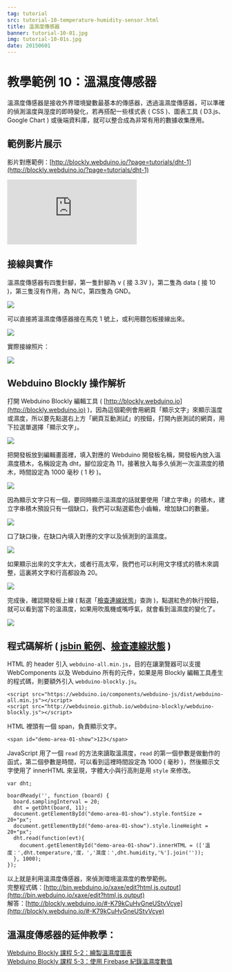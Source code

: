 ```yaml
---
tag: tutorial
src: tutorial-10-temperature-humidity-sensor.html
title: 溫濕度傳感器
banner: tutorial-10-01.jpg
img: tutorial-10-01s.jpg
date: 20150601
---
```


<!-- @@master  = ../../_layout.html-->

<!-- @@block  =  meta-->

<title>教學範例 10：溫濕度傳感器 :::: Webduino = Web × Arduino</title>

<meta name="description" content="溫濕度傳感器是接收外界環境變數最基本的傳感器，透過溫濕度傳感器，可以準確的偵測溫度與溼度的即時變化，若再搭配一些樣式表 ( CSS )、圖表工具 ( D3.js、Google Chart ) 或後端資料庫，就可以整合成為非常有用的數據收集應用。">

<meta itemprop="description" content="溫濕度傳感器是接收外界環境變數最基本的傳感器，透過溫濕度傳感器，可以準確的偵測溫度與溼度的即時變化，若再搭配一些樣式表 ( CSS )、圖表工具 ( D3.js、Google Chart ) 或後端資料庫，就可以整合成為非常有用的數據收集應用。">

<meta property="og:description" content="溫濕度傳感器是接收外界環境變數最基本的傳感器，透過溫濕度傳感器，可以準確的偵測溫度與溼度的即時變化，若再搭配一些樣式表 ( CSS )、圖表工具 ( D3.js、Google Chart ) 或後端資料庫，就可以整合成為非常有用的數據收集應用。">

<meta property="og:title" content="教學範例 10：溫濕度傳感器" >

<meta property="og:url" content="https://webduino.io/tutorials/tutorial-10-temperature-humidity-sensor.html">

<meta property="og:image" content="https://webduino.io/img/tutorials/tutorial-10-01s.jpg">

<meta itemprop="image" content="https://webduino.io/img/tutorials/tutorial-10-01s.jpg">

<include src="../_include-tutorials.html"></include>

<!-- @@close-->



<!-- @@block  =  tutorials-->
# 教學範例 10：溫濕度傳感器

溫濕度傳感器是接收外界環境變數最基本的傳感器，透過溫濕度傳感器，可以準確的偵測溫度與溼度的即時變化，若再搭配一些樣式表 ( CSS )、圖表工具 ( D3.js、Google Chart ) 或後端資料庫，就可以整合成為非常有用的數據收集應用。

## 範例影片展示

影片對應範例：[http://blockly.webduino.io/?page=tutorials/dht-1](http://blockly.webduino.io/?page=tutorials/dht-1) 

<iframe class="youtube" src="https://www.youtube.com/embed/T8sZL-UaUP0" frameborder="0" allowfullscreen></iframe>

## 接線與實作

溫濕度傳感器有四隻針腳，第一隻針腳為 v ( 接 3.3V )，第二隻為 data ( 接 10 )，第三隻沒有作用，為 N/C，第四隻為 GND。

![](../img/tutorials/tutorial-10-02.jpg)

可以直接將溫濕度傳感器接在馬克 1 號上，或利用麵包板接線出來。

![](../img/tutorials/tutorial-10-03.jpg)

實際接線照片：

![](../img/tutorials/tutorial-10-04.jpg)

## Webduino Blockly 操作解析

打開 Webduino Blockly 編輯工具 ( [http://blockly.webduino.io](http://blockly.webduino.io) )，因為這個範例會用網頁「顯示文字」來顯示溫度或濕度，所以要先點選右上方「網頁互動測試」的按鈕，打開內嵌測試的網頁，用下拉選單選擇「顯示文字」。

![](../img/tutorials/tutorial-10-05.jpg)

把開發板放到編輯畫面裡，填入對應的 Webduino 開發板名稱，開發板內放入溫濕度積木，名稱設定為 dht，腳位設定為 11，接著放入每多久偵測一次溫濕度的積木，時間設定為 1000 毫秒 ( 1 秒 )。

![](../img/tutorials/tutorial-10-06.jpg)

因為顯示文字只有一個，要同時顯示溫濕度的話就要使用「建立字串」的積木，建立字串積木預設只有一個缺口，我們可以點選藍色小齒輪，增加缺口的數量。

![](../img/tutorials/tutorial-10-07.jpg)

口了缺口後，在缺口內填入對應的文字以及偵測到的溫濕度。

![](../img/tutorials/tutorial-10-08.jpg)

如果顯示出來的文字太大，或者行高太窄，我們也可以利用文字樣式的積木來調整，這裏將文字和行高都設為 20。

![](../img/tutorials/tutorial-10-09.jpg)

完成後，確認開發板上線 ( 點選「[檢查連線狀態](https://webduino.io/device.html)」查詢 )，點選紅色的執行按鈕，就可以看到當下的溫濕度，如果用吹風機或嘴呼氣，就會看到溫濕度的變化了。

![](../img/tutorials/tutorial-10-10.jpg)


## 程式碼解析 ( [jsbin 範例](http://bin.webduino.io/xaxe/edit?html,js,output)、[檢查連線狀態](https://webduino.io/device.html) )

HTML 的 header 引入 `webduino-all.min.js`，目的在讓瀏覽器可以支援 WebComponents 以及 Webduino 所有的元件，如果是用 Blockly 編輯工具產生的程式碼，則要額外引入 `webduino-blockly.js`。

	<script src="https://webduino.io/components/webduino-js/dist/webduino-all.min.js"></script>
	<script src="http://webduinoio.github.io/webduino-blockly/webduino-blockly.js"></script>

HTML 裡頭有一個 span，負責顯示文字。

	<span id="demo-area-01-show">123</span>

JavaScript 用了一個 `read` 的方法來讀取溫濕度，`read` 的第一個參數是做動作的函式，第二個參數是時間，可以看到這裡時間設定為 1000 ( 毫秒 )，然後顯示文字使用了 innerHTML 來呈現，字體大小與行高則是用 `style` 來修改。  

	var dht;

	boardReady('', function (board) {
	  board.samplingInterval = 20;
	  dht = getDht(board, 11);
	  document.getElementById("demo-area-01-show").style.fontSize = 20+"px";
	  document.getElementById("demo-area-01-show").style.lineHeight = 20+"px";
	  dht.read(function(evt){
	    document.getElementById("demo-area-01-show").innerHTML = (['溫度：',dht.temperature,'度，','濕度：',dht.humidity,'%'].join(''));
	  }, 1000);
	});

以上就是利用溫濕度傳感器，來偵測環境溫濕度的教學範例。  
完整程式碼：[http://bin.webduino.io/xaxe/edit?html,js,output](http://bin.webduino.io/xaxe/edit?html,js,output)  
解答：[http://blockly.webduino.io/#-K79kCuHvGneUStvVcye](http://blockly.webduino.io/#-K79kCuHvGneUStvVcye)

## 溫濕度傳感器的延伸教學：

[Webduino Blockly 課程 5-2：繪製溫濕度圖表](http://blockly.webduino.io/?lang=zh-hant&page=tutorials/dht-2#-Jvwiwd_Lr9F5j5Oz4-N)  
[Webduino Blockly 課程 5-3：使用 Firebase 紀錄溫濕度數值](http://blockly.webduino.io/?lang=zh-hant&page=tutorials/dht-3#-JxAbDN7TNVwWDlh85y4)

<!-- @@close-->